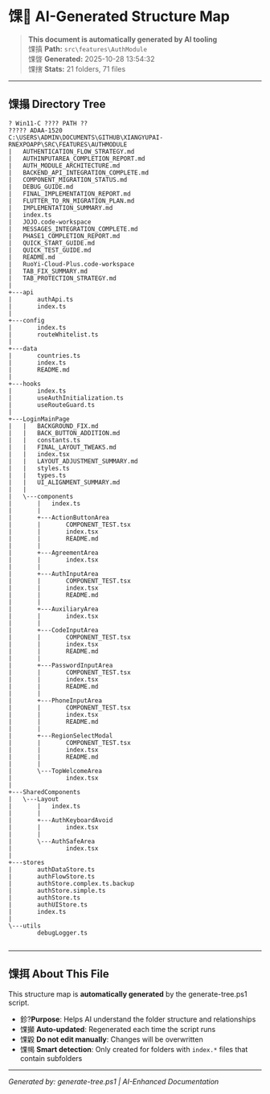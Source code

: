 ﻿# 馃 AI-Generated Structure Map

> **This document is automatically generated by AI tooling**  
> 馃搷 **Path:** `src\features\AuthModule`  
> 馃晵 **Generated:** 2025-10-28 13:54:32  
> 馃搳 **Stats:** 21 folders, 71 files

---

## 馃搨 Directory Tree

```
? Win11-C ???? PATH ??
????? ADAA-1520
C:\USERS\ADMIN\DOCUMENTS\GITHUB\XIANGYUPAI-RNEXPOAPP\SRC\FEATURES\AUTHMODULE
|   AUTHENTICATION_FLOW_STRATEGY.md
|   AUTHINPUTAREA_COMPLETION_REPORT.md
|   AUTH_MODULE_ARCHITECTURE.md
|   BACKEND_API_INTEGRATION_COMPLETE.md
|   COMPONENT_MIGRATION_STATUS.md
|   DEBUG_GUIDE.md
|   FINAL_IMPLEMENTATION_REPORT.md
|   FLUTTER_TO_RN_MIGRATION_PLAN.md
|   IMPLEMENTATION_SUMMARY.md
|   index.ts
|   JOJO.code-workspace
|   MESSAGES_INTEGRATION_COMPLETE.md
|   PHASE1_COMPLETION_REPORT.md
|   QUICK_START_GUIDE.md
|   QUICK_TEST_GUIDE.md
|   README.md
|   RuoYi-Cloud-Plus.code-workspace
|   TAB_FIX_SUMMARY.md
|   TAB_PROTECTION_STRATEGY.md
|   
+---api
|       authApi.ts
|       index.ts
|       
+---config
|       index.ts
|       routeWhitelist.ts
|       
+---data
|       countries.ts
|       index.ts
|       README.md
|       
+---hooks
|       index.ts
|       useAuthInitialization.ts
|       useRouteGuard.ts
|       
+---LoginMainPage
|   |   BACKGROUND_FIX.md
|   |   BACK_BUTTON_ADDITION.md
|   |   constants.ts
|   |   FINAL_LAYOUT_TWEAKS.md
|   |   index.tsx
|   |   LAYOUT_ADJUSTMENT_SUMMARY.md
|   |   styles.ts
|   |   types.ts
|   |   UI_ALIGNMENT_SUMMARY.md
|   |   
|   \---components
|       |   index.ts
|       |   
|       +---ActionButtonArea
|       |       COMPONENT_TEST.tsx
|       |       index.tsx
|       |       README.md
|       |       
|       +---AgreementArea
|       |       index.tsx
|       |       
|       +---AuthInputArea
|       |       COMPONENT_TEST.tsx
|       |       index.tsx
|       |       README.md
|       |       
|       +---AuxiliaryArea
|       |       index.tsx
|       |       
|       +---CodeInputArea
|       |       COMPONENT_TEST.tsx
|       |       index.tsx
|       |       README.md
|       |       
|       +---PasswordInputArea
|       |       COMPONENT_TEST.tsx
|       |       index.tsx
|       |       README.md
|       |       
|       +---PhoneInputArea
|       |       COMPONENT_TEST.tsx
|       |       index.tsx
|       |       README.md
|       |       
|       +---RegionSelectModal
|       |       COMPONENT_TEST.tsx
|       |       index.tsx
|       |       README.md
|       |       
|       \---TopWelcomeArea
|               index.tsx
|               
+---SharedComponents
|   \---Layout
|       |   index.ts
|       |   
|       +---AuthKeyboardAvoid
|       |       index.tsx
|       |       
|       \---AuthSafeArea
|               index.tsx
|               
+---stores
|       authDataStore.ts
|       authFlowStore.ts
|       authStore.complex.ts.backup
|       authStore.simple.ts
|       authStore.ts
|       authUIStore.ts
|       index.ts
|       
\---utils
        debugLogger.ts
        

```

---

## 馃挕 About This File

This structure map is **automatically generated** by the generate-tree.ps1 script.

- 鉁?**Purpose**: Helps AI understand the folder structure and relationships
- 馃攧 **Auto-updated**: Regenerated each time the script runs
- 馃毇 **Do not edit manually**: Changes will be overwritten
- 馃幆 **Smart detection**: Only created for folders with `index.*` files that contain subfolders

---

*Generated by: generate-tree.ps1 | AI-Enhanced Documentation*
